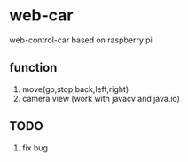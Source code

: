 # web-car
web-control-car based on raspberry pi
  
##  function  
1. move(go,stop,back,left,right)  
2. camera view (work with javacv and java.io)  

## TODO  
1. fix bug 